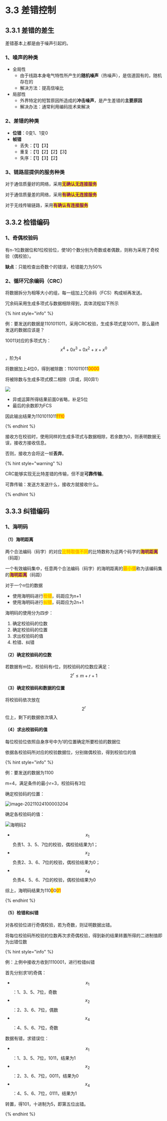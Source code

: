 # 3.3 差错控制

## 3.3.1 差错的差生

差错基本上都是由于噪声引起的。

### 1、噪声的种类

- 全局性
  - 由于线路本身电气特性所产生的**随机噪声**（热噪声），是信道固有的，随机存在的
  - 解决方法：提高信噪比
- 局部性
  - 外界特定的短暂原因所造成的**冲击噪声**，是产生差错的**主要原因**
  - 解决办法：通常利用编码技术来解决

### 2、差错的种类

- **位错**：0变1、1变0
- **帧错**
  - 丢失：【1】【3】
  - 重复：【1】【2】【2】【3】
  - 失序：【1】【3】【2】

### 3、链路层提供的服务种类

对于通信质量好的网络，采用<mark style="color:purple;">**无确认无连接服务**</mark>

对于通信质量差的网络，采用<mark style="color:purple;">**有确认无连接服务**</mark>

对于无线传输链路，采用<mark style="color:purple;">**有确认有连接服务**</mark>



## 3.3.2 检错编码

### 1、奇偶校验码

有n-1位数据位和1位校验位，使1的个数分别为奇数或者偶数，则称为采用了奇校验（偶校验）。

**缺点**：只能检查出奇数个的错误，检错能力为50%

### 2、循环冗余编码（CRC）

将数据拆分为相等大小的组，每一组加上冗余码（FCS）构成帧再发送。

冗余码采用生成多项式与数据相除得到，具体流程如下所示

{% hint style="info" %}

例：要发送的数据是1101011011，采用CRC校验，生成多项式是10011，那么最终发送的数据应该是？

10011对应的多项式为：$$x^4+0x^3+0x^2+x+x^0$$，阶为4

将数据加上4位0，得到被除数：1101011011<mark style="color:red;">0000</mark>

将被除数与生成多项式模二相除（异或，同0异1）

![](../.gitbook/assets/CRC.png)

- 异或运算所得结果前面0省略，补足5位
- 最后的余数即为FCS

因此输出结果为1101011011<mark style="color:red;">1110</mark>

{% endhint %}



接收方在校验时，使用同样的生成多项式与数据相除，若余数为0，则表明数据无误，接收方接收信息。

否则，接收方会将这一帧**丢弃**。

{% hint style="warning" %}

CRC能够实现无比特差错的传输，但不是**可靠传输**。

可靠传输：发送方发送什么，接收方就接收什么。

{% endhint %}

## 3.3.3 纠错编码

### 1、海明码

#### （1）海明距离

两个合法编码（码字）的对应<mark style="color:orange;">**比特取值不同**</mark>的比特数称为这两个码字的<mark style="color:purple;">**海明距离**</mark>（码距）

一个有效编码集中，任意两个合法编码（码字）的海明距离的<mark style="color:orange;">**最小值**</mark>称为该编码集的<mark style="color:purple;">**海明距离**</mark>（码距）

对于一个n位的数据

- 使用海明码进行<mark style="color:orange;">**检错**</mark>，码距应为n+1
- 使用海明码进行<mark style="color:orange;">**纠错**</mark>，码距应为2n+1



海明码的使用分为四步：

1. 确定校验码的位数
2. 确定校验码的位置
3. 求出校验码的值
4. 检错、纠错

#### （2）确定校验码的位数

若数据有m位，校验码有r位，则校验码的位数应满足：
$$
2^{r}\leq m+r+1
$$

#### （3）确定校验码和数据的位置

将校验码依次放在$$2^{r}$$位上，剩下的数据依次填入

#### （4）求出校验码的值

每位校验位依照自身序号中为1的位置确定所要检验的数据位

依据各校验码所对应的校验数据位，分别做偶校验，得到校验位的值

{% hint style="info" %}

例：要发送的数据为1100

m=4，满足条件的最小r=3，校验码有3位

确定校验码的位置：

![image-20211024100003204](..\.gitbook\assets\海明码1.png)

确定各校验码的值：

![海明码2](..\.gitbook\assets\海明码2.png)

- $$x_{1}$$负责1、3、5、7位的校验，偶校验结果为1；
- $$x_{2}$$负责2、3、6、7位的校验，偶校验结果为0；
- $$x_{4}$$负责4、5、6、7位的校验，偶校验结果为0

综上，海明码结果为110<mark style="color:red;">0</mark>0<mark style="color:red;">01</mark>

{% endhint %}

#### （5）检错和纠错

对各校验位进行奇偶校验，若为奇数，则证明数据出错。

将每位校验码所校验的位数再次求奇偶校验，得到新的结果转置所得的二进制值即为出错位数

{% hint style="info" %}

例：上例中接收方收到1110001，进行检错纠错

首先分别求1的奇偶：

- $$x_{1}$$：1、3、5、7位，奇数
- $$x_{2}$$：2、3、6、7位，偶数
- $$x_{4}$$：4、5、6、7位，奇数

数据有错，求错误位：

- $$x_{1}$$：1、3、5、7位，1011，结果为1
- $$x_{2}$$：2、3、6、7位，0011，结果为0
- $$x_{4}$$：4、5、6、7位，0111，结果为1

转置，得101，十进制为5，即第五位出错。

{% endhint %}

